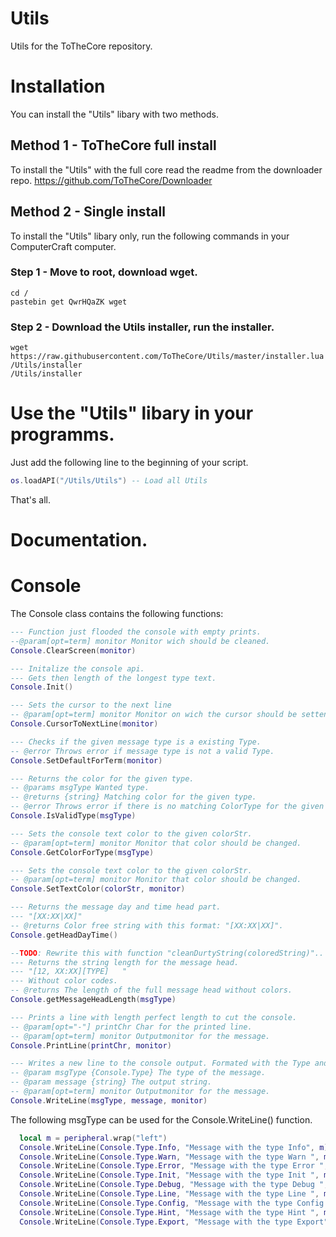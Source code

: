 # Utils
Utils for the ToTheCore repository.

# Installation
You can install the "Utils" libary with two methods.

## Method 1 - ToTheCore full install
To install the "Utils" with the full core read the readme from the downloader repo.
https://github.com/ToTheCore/Downloader

## Method 2 - Single install
To install the "Utils" libary only, run the following commands in your ComputerCraft computer.
### Step 1 - Move to root, download wget.
```shell
cd /
pastebin get QwrHQaZK wget
```
### Step 2 - Download the Utils installer, run the installer.
```shell
wget https://raw.githubusercontent.com/ToTheCore/Utils/master/installer.lua /Utils/installer
/Utils/installer
```

# Use the "Utils" libary in your programms.
Just add the following line to the beginning of your script.
```lua
os.loadAPI("/Utils/Utils") -- Load all Utils
```
That's all.

# Documentation.
# Console
The Console class contains the following functions:
```lua
--- Function just flooded the console with empty prints.
--@param[opt=term] monitor Monitor wich should be cleaned.
Console.ClearScreen(monitor)

--- Initalize the console api.
--- Gets then length of the longest type text.
Console.Init()

--- Sets the cursor to the next line
-- @param[opt=term] monitor Monitor on wich the cursor should be setten.
Console.CursorToNextLine(monitor) 

--- Checks if the given message type is a existing Type.
-- @error Throws error if message type is not a valid Type.
Console.SetDefaultForTerm(monitor)

--- Returns the color for the given type.
-- @params msgType Wanted type.
-- @returns {string} Matching color for the given type.
-- @error Throws error if there is no matching ColorType for the given Type.
Console.IsValidType(msgType)

--- Sets the console text color to the given colorStr.
-- @param[opt=term] monitor Monitor that color should be changed.
Console.GetColorForType(msgType)

--- Sets the console text color to the given colorStr.
-- @param[opt=term] monitor Monitor that color should be changed.
Console.SetTextColor(colorStr, monitor)

--- Returns the message day and time head part.
--- "[XX:XX|XX]"
-- @returns Color free string with this format: "[XX:XX|XX]".
Console.getHeadDayTime()

--TODO: Rewrite this with function "cleanDurtyString(coloredString)".. [CleanerCode]
--- Returns the string length for the message head. 
--- "[12, XX:XX][TYPE]   "
--- Without color codes.
-- @returns The length of the full message head without colors.
Console.getMessageHeadLength(msgType)

--- Prints a line with length perfect length to cut the console. 
-- @param[opt="-"] printChr Char for the printed line.
-- @param[opt=term] monitor Outputmonitor for the message.
Console.PrintLine(printChr, monitor)

--- Writes a new line to the console output. Formated with the Type and time.
-- @param msgType {Console.Type} The type of the message.
-- @param message {string} The output string.
-- @param[opt=term] monitor Outputmonitor for the message.
Console.WriteLine(msgType, message, monitor)
```

The following msgType can be used for the Console.WriteLine() function.
```lua
  local m = peripheral.wrap("left")
  Console.WriteLine(Console.Type.Info, "Message with the type Info", m)
  Console.WriteLine(Console.Type.Warn, "Message with the type Warn ", m)
  Console.WriteLine(Console.Type.Error, "Message with the type Error ", m)
  Console.WriteLine(Console.Type.Init, "Message with the type Init ", m)
  Console.WriteLine(Console.Type.Debug, "Message with the type Debug ", m)
  Console.WriteLine(Console.Type.Line, "Message with the type Line ", m)
  Console.WriteLine(Console.Type.Config, "Message with the type Config ", m)
  Console.WriteLine(Console.Type.Hint, "Message with the type Hint ", m)
  Console.WriteLine(Console.Type.Export, "Message with the type Export", m)
```


